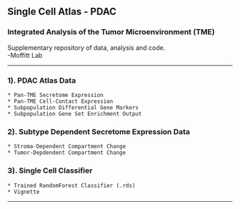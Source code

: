 ## Single Cell Atlas - PDAC 
### Integrated Analysis of the Tumor Microenvironment (TME)
Supplementary repository of data, analysis and code.  
-Moffitt Lab
***
### 1). **PDAC Atlas Data**   
    * Pan-TME Secretome Expression 
    * Pan-TME Cell-Contact Expression     
    * Subpopulation Differential Gene Markers
    * Subpopulation Gene Set Enrichment Output   
     
### 2). **Subtype Dependent Secretome Expression Data**
    * Stroma-Dependent Compartment Change
    * Tumor-Depdendent Compartment Change  


### 3). **Single Cell Classifier**
    * Trained RandomForest Classifier (.rds)    
    * Vignette 
***   
